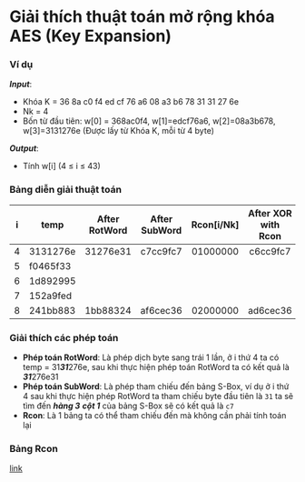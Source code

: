 # Giải thích thuật toán mở rộng khóa AES (Key Expansion)
### Ví dụ
***Input***: 
- Khóa K = 36 8a c0 f4 ed cf 76 a6 08 a3 b6 78 31 31 27 6e
- Nk = 4
- Bốn từ đầu tiên: w[0] = 368ac0f4, w[1]=edcf76a6, w[2]=08a3b678, w[3]=3131276e (Được lấy từ Khóa K, mỗi từ 4 byte)

***Output***:
- Tính w[i] (4 $\leq$ i $\leq$ 43)

### Bảng diễn giải thuật toán
| i | temp | After RotWord | After SubWord | Rcon[i/Nk] | After XOR with Rcon | w[i] = temp $\oplus$ w[i - Nk] |
| --- | --- | :---: | :---: | :---: | :---: | :---: |
| 4 | 3131276e | 31276e31 | c7cc9fc7 | 01000000 | c6cc9fc7 | f0465f33 |
| 5 | f0465f33 |  |  |  |  | 1d892995 |
| 6 | 1d892995 |  |  |  |  | 152a9fed |
| 7 | 152a9fed |  |  |  |  | 241bb883 |
| 8 | 241bb883 | 1bb88324 | af6cec36 | 02000000 | ad6cec36 | 5d2ab305 |

### Giải thích các phép toán
- **Phép toán RotWord**: Là phép dịch byte sang trái 1 lần, ở i thứ 4 ta có temp = 31***31***276e, sau khi thực hiện phép toán RotWord ta có kết quả là  ***31***276e31
- **Phép toán SubWord**: Là phép tham chiếu đến bảng S-Box, ví dụ ở i thứ 4 sau khi thực hiện phép RotWord ta tham chiếu byte đầu tiên là `31` ta sẽ tìm đến ***hàng 3*** ***cột 1*** của bảng S-Box sẽ có kết quả là `c7`
- **Rcon**: Là 1 bảng ta có thể tham chiếu đến mà không cần phải tính toán lại

### Bảng Rcon
[link](#Bảng-Rcon)
